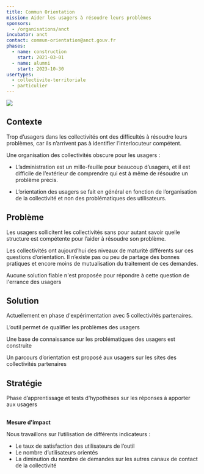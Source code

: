 ```yaml
---
title: Commun Orientation
mission: Aider les usagers à résoudre leurs problèmes
sponsors:
  - /organisations/anct
incubator: anct
contact: commun-orientation@anct.gouv.fr
phases:
  - name: construction
    start: 2021-03-01
  - name: alumni
    start: 2023-10-30
usertypes:
  - collectivite-territoriale
  - particulier
---
```

![](/img/netlifycms/commun.orientation.png)

## Contexte

<!--StartFragment-->

Trop d’usagers dans les collectivités ont des difficultés à résoudre leurs problèmes, car ils n’arrivent pas à identifier l’interlocuteur compétent.

Une organisation des collectivités obscure pour les usagers :

* L’administration est un mille-feuille pour beaucoup d’usagers, et il est difficile de l’extérieur de comprendre qui est à même de résoudre un problème précis.
  
* L’orientation des usagers se fait en général en fonction de l’organisation de la collectivité et non des problématiques des utilisateurs. 

<!--EndFragment-->

## Problème

<!--StartFragment-->

Les usagers sollicitent les collectivités sans pour autant savoir quelle structure est compétente pour l’aider à résoudre son problème.

Les collectivités ont aujourd’hui des niveaux de maturité différents sur ces questions d’orientation. Il n’existe pas ou peu de partage des bonnes pratiques et encore moins de mutualisation du traitement de ces demandes.

Aucune solution fiable n'est proposée pour répondre à cette question de l'errance des usagers

<!--EndFragment-->

## Solution

<!--StartFragment-->

Actuellement en phase d'expérimentation avec 5 collectivités partenaires.

L’outil permet de qualifier les problèmes des usagers

Une base de connaissance sur les problématiques des usagers est construite

Un parcours d’orientation est proposé aux usagers sur les sites des collectivités partenaires

<!--EndFragment-->

## Stratégie

<!--StartFragment-->

Phase d’apprentissage et tests d'hypothèses sur les réponses à apporter aux usagers

<!--EndFragment-->

## 
**Mesure d'impact**

<!--StartFragment-->

Nous travaillons sur l’utilisation de différents indicateurs :

* Le taux de satisfaction des utilisateurs de l’outil
* Le nombre d’utilisateurs orientés
* La diminution du nombre de demandes sur les autres canaux de contact de la collectivité

<!--EndFragment-->
